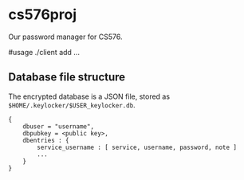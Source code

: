 # cs576proj
Our password manager for CS576.

#usage
./client add ...

## Database file structure
The encrypted database is a JSON file, stored as `$HOME/.keylocker/$USER_keylocker.db`.

```
{
    dbuser = "username",
    dbpubkey = <public key>,
    dbentries : {
        service_username : [ service, username, password, note ]
        ...
    }
}
```
